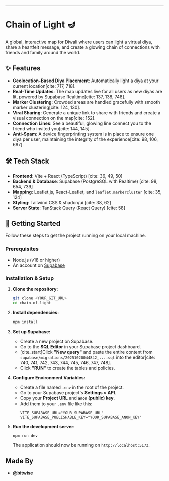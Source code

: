 
-----

# Chain of Light 🪔

A global, interactive map for Diwali where users can light a virtual diya, share a heartfelt message, and create a glowing chain of connections with friends and family around the world.

## ✨ Features

  * **Geolocation-Based Diya Placement**: Automatically light a diya at your current location[cite: 717, 718].
  * **Real-Time Updates**: The map updates live for all users as new diyas are lit, powered by Supabase Realtime[cite: 137, 138, 748].
  * **Marker Clustering**: Crowded areas are handled gracefully with smooth marker clustering[cite: 124, 130].
  * **Viral Sharing**: Generate a unique link to share with friends and create a visual connection on the map[cite: 152].
  * **Connection Lines**: See a beautiful, glowing line connect you to the friend who invited you[cite: 144, 145].
  * **Anti-Spam**: A device fingerprinting system is in place to ensure one diya per user, maintaining the integrity of the experience[cite: 98, 106, 697].

## 🛠️ Tech Stack

  * **Frontend**: Vite + React (TypeScript) [cite: 36, 49, 50]
  * **Backend & Database**: Supabase (PostgreSQL with Realtime) [cite: 98, 654, 739]
  * **Mapping**: Leaflet.js, React-Leaflet, and `leaflet.markercluster` [cite: 35, 124]
  * **Styling**: Tailwind CSS & shadcn/ui [cite: 38, 62]
  * **Server State**: TanStack Query (React Query) [cite: 58]

## 🚀 Getting Started

Follow these steps to get the project running on your local machine.

### Prerequisites

  * Node.js (v18 or higher)
  * An account on [Supabase](https://supabase.com)

### Installation & Setup

1.  **Clone the repository:**

    ```sh
    git clone <YOUR_GIT_URL>
    cd chain-of-light
    ```

2.  **Install dependencies:**

    ```sh
    npm install
    ```

3.  **Set up Supabase:**

      * Create a new project on Supabase.
      * Go to the **SQL Editor** in your Supabase project dashboard.
      * [cite\_start]Click **"New query"** and paste the entire content from `supabase/migrations/20251020044842_....sql` into the editor[cite: 740, 741, 742, 743, 744, 745, 746, 747, 748].
      * Click **"RUN"** to create the tables and policies.

4.  **Configure Environment Variables:**

      * Create a file named `.env` in the root of the project.
      * Go to your Supabase project's **Settings \> API**.
      * Copy your **Project URL** and **`anon` (public) key**.
      * Add them to your `.env` file like this:
        ```env
        VITE_SUPABASE_URL="YOUR_SUPABASE_URL"
        VITE_SUPABASE_PUBLISHABLE_KEY="YOUR_SUPABASE_ANON_KEY"
        ```

5.  **Run the development server:**

    ```sh
    npm run dev
    ```

    The application should now be running on `http://localhost:5173`.



## Made By

  * [**@bitwise**](https://linktr.ee/bitwise72)
